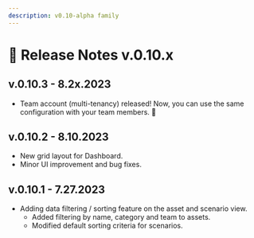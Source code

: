 ```yaml
---
description: v0.10-alpha family
---
```


# 🔖 Release Notes v.0.10.x

## v.0.10.3 - 8.2x.2023&#x20;

* Team account (multi-tenancy) released! Now, you can use the same configuration with your team members. :tada:

## v.0.10.2 - 8.10.2023&#x20;

* New grid layout for Dashboard.
* Minor UI improvement and bug fixes.

## v.0.10.1 - 7.27.2023&#x20;

* Adding data filtering / sorting feature on the asset and scenario view.
  * Added filtering by name, category and team to assets.&#x20;
  * Modified default sorting criteria for scenarios.

